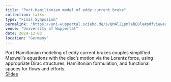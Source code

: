 ```yaml
---
title: "Port-Hamiltonian model of eddy current brake"
collection: talks
type: "Final Symposium"
permalink: "https://uni-wuppertal.sciebo.de/s/QMAlZLpmlahEOla#pdfviewer"
venue: "University of Wuppertal"
date: 2024-12-03
location: "Germany"
---
```


Port-Hamiltonian modeling of eddy current brakes couples simplified Maxwell’s equations with the disc’s motion via the Lorentz force, using appropriate Dirac structures, Hamiltonian formulation, and functional spaces for flows and efforts.\
[Slides](https://uni-wuppertal.sciebo.de/s/QMAlZLpmlahEOla#pdfviewer)
